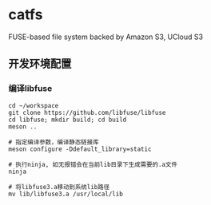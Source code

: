 # catfs

FUSE-based file system backed by Amazon S3, UCloud S3

## 开发环境配置

### 编译libfuse

```
cd ~/workspace
git clone https://github.com/libfuse/libfuse
cd libfuse; mkdir build; cd build
meson ..

# 指定编译参数，编译静态链接库
meson configure -Ddefault_library=static

# 执行ninja, 如无报错会在当前lib目录下生成需要的.a文件
ninja

# 将libfuse3.a移动到系统lib路径
mv lib/libfuse3.a /usr/local/lib
```
